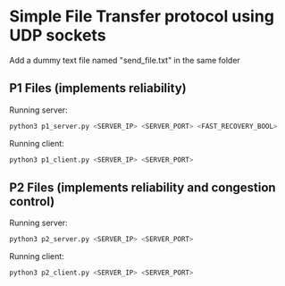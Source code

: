 # Simple File Transfer protocol using UDP sockets

Add a dummy text file named "send_file.txt" in the same folder


## P1 Files (implements reliability)

Running server: 
```bash
python3 p1_server.py <SERVER_IP> <SERVER_PORT> <FAST_RECOVERY_BOOL>
```
Running client:
```bash
python3 p1_client.py <SERVER_IP> <SERVER_PORT>
```

## P2 Files (implements reliability and congestion control)

Running server: 
```bash
python3 p2_server.py <SERVER_IP> <SERVER_PORT>
```
Running client:
```bash
python3 p2_client.py <SERVER_IP> <SERVER_PORT>
```
